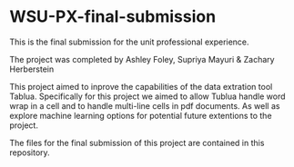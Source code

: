 # WSU-PX-final-submission
This is the final submission for the unit professional experience.

The project was completed by Ashley Foley, Supriya Mayuri & Zachary Herberstein

This project aimed to inprove the capabilities of the data extration tool Tablua. Specifically for this project we aimed to allow Tublua handle word wrap in a cell and to handle multi-line cells in pdf documents. As well as explore machine learning options for potential future extentions to the project.

The files for the final submission of this project are contained in this repository. 
